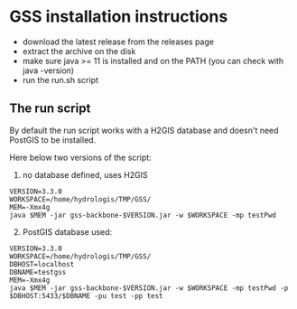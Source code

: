# GSS installation instructions

* download the latest release from the releases page
* extract the archive on the disk
* make sure java >= 11 is installed and on the PATH (you can check with java -version)
* run the run.sh script

## The run script

By default the run script works with a H2GIS database and doesn't need PostGIS to be installed.

Here below two versions of the script:

1. no database defined, uses H2GIS

```
VERSION=3.3.0
WORKSPACE=/home/hydrologis/TMP/GSS/
MEM=-Xmx4g
java $MEM -jar gss-backbone-$VERSION.jar -w $WORKSPACE -mp testPwd
```

2. PostGIS database used:

```
VERSION=3.3.0
WORKSPACE=/home/hydrologis/TMP/GSS/
DBHOST=localhost
DBNAME=testgss
MEM=-Xmx4g
java $MEM -jar gss-backbone-$VERSION.jar -w $WORKSPACE -mp testPwd -p $DBHOST:5433/$DBNAME -pu test -pp test
```





